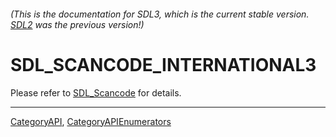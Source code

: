 ###### (This is the documentation for SDL3, which is the current stable version. [SDL2](https://wiki.libsdl.org/SDL2/) was the previous version!)
# SDL_SCANCODE_INTERNATIONAL3

Please refer to [SDL_Scancode](SDL_Scancode) for details.

----
[CategoryAPI](CategoryAPI), [CategoryAPIEnumerators](CategoryAPIEnumerators)

